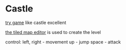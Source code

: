 # Castle
[try game](https://artur1309.github.io/castle/) like castle excellent

[the tiled map editor](https://www.mapeditor.org/) is used to create the level

control:
  left, right - movement
  up - jump
  space - attack
